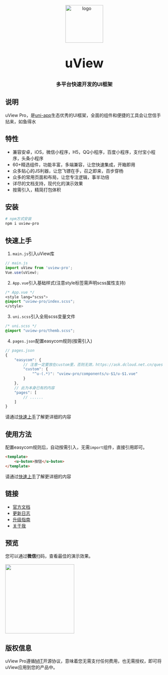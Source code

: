 <p align="center">
    <img alt="logo" src="https://ik.imagekit.io/anyup/uview-pro/common/logo.png" width="120" height="120" style="margin-bottom: 10px;">
</p>
<h3 align="center" style="margin: 30px 0 30px;font-weight: bold;font-size:40px;">uView</h3>
<h3 align="center">多平台快速开发的UI框架</h3>


## 说明

uView Pro，是[uni-app](https://uniapp.dcloud.io/)生态优秀的UI框架，全面的组件和便捷的工具会让您信手拈来，如鱼得水

## 特性

- 兼容安卓，iOS，微信小程序，H5，QQ小程序，百度小程序，支付宝小程序，头条小程序
- 60+精选组件，功能丰富，多端兼容，让您快速集成，开箱即用
- 众多贴心的JS利器，让您飞镖在手，召之即来，百步穿杨
- 众多的常用页面和布局，让您专注逻辑，事半功倍
- 详尽的文档支持，现代化的演示效果
- 按需引入，精简打包体积


## 安装

```bash
# npm方式安装
npm i uview-pro
```

## 快速上手

1. `main.js`引入uView库
```js
// main.js
import uView from 'uview-pro';
Vue.use(uView);
```

2. `App.vue`引入基础样式(注意style标签需声明scss属性支持)
```css
/* App.vue */
<style lang="scss">
@import "uview-pro/index.scss";
</style>
```

3. `uni.scss`引入全局scss变量文件
```css
/* uni.scss */
@import "uview-pro/themb.scss";
```

4. `pages.json`配置easycom规则(按需引入)

```js
// pages.json
{
	"easycom": {
		// 注意一定要放在custom里，否则无效，https://ask.dcloud.net.cn/question/131175
		"custom": {
			"^u-(.*)": "uview-pro/components/u-$1/u-$1.vue"
		}
	},
	// 此为本身已有的内容
	"pages": [
		// ......
	]
}
```

请通过[快速上手](https://uview-pro.netlify.app/components/quickstart.html)了解更详细的内容 

## 使用方法
配置easycom规则后，自动按需引入，无需`import`组件，直接引用即可。

```html
<template>
	<u-buton>按钮</u-buton>
</template>
```

请通过[快速上手](https://uview-pro.netlify.app/components/quickstart.html)了解更详细的内容 

## 链接

- [官方文档](https://uview-pro.netlify.app/)
- [更新日志](https://uview-pro.netlify.app/components/changelog.html)
- [升级指南](https://uview-pro.netlify.app/components/changelog.html)
- [关于我](https://uview-pro.netlify.app/cooperation/about.html)

## 预览

您可以通过**微信**扫码，查看最佳的演示效果。
<br>
<br>
<img src="https://uview-pro.netlify.app/common/weixin_mini_qrcode.png" width="220" height="220" >

<!-- ## 捐赠uView的研发

uView文档和源码全部开源免费，如果您认为uView帮到了您的开发工作，您可以捐赠uView的研发工作，捐赠无门槛，哪怕是一杯可乐也好(相信这比打赏主播更有意义)。

<img src="https://uview-pro.netlify.app/common/wechat.png" width="220" >
<img style="margin-left: 100px;" src="https://uview-pro.netlify.app/common/alipay.png" width="220" >
 -->
## 版权信息
uView Pro遵循[MIT](https://en.wikipedia.org/wiki/MIT_License)开源协议，意味着您无需支付任何费用，也无需授权，即可将uView应用到您的产品中。
